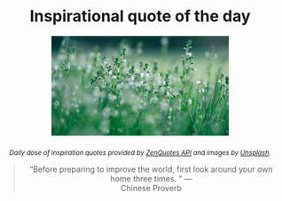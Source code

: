 
<div align="center">

# Inspirational quote of the day

<img src="./data/photo.jpeg" alt="Beautiful nature photo" width="320" height="180">

<sub><i>Daily dose of inspiration quotes provided by [ZenQuotes API](https://zenquotes.io/) and images by [Unsplash](https://unsplash.com/).</i></sub>


<blockquote>&ldquo;Before preparing to improve the world, first look around your own home three times. &rdquo; &mdash; <footer>Chinese Proverb</footer></blockquote>

</div>
